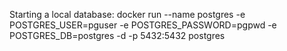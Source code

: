 Starting a local database: 
docker run --name postgres -e POSTGRES_USER=pguser -e  POSTGRES_PASSWORD=pgpwd -e POSTGRES_DB=postgres -d -p 5432:5432 postgres
